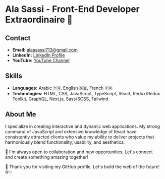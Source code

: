 # Ala Sassi - Front-End Developer Extraordinaire 🚀

## Contact
- **Email:** [alaasassi713@gmail.com](mailto:alaasassi713@gmail.com)
- **LinkedIn:** [LinkedIn Profile](https://www.linkedin.com/in/ala-sassi-19a672241/)
- **YouTube:** [YouTube Channel](https://www.youtube.com/@alasassi5889)

## Skills
- **Languages:** Arabic 🇹🇳, English 🇬🇧, French 🇫🇷
- **Technologies:** HTML, CSS, JavaScript, TypeScript, React, Redux/Redux Toolkit, GraphQL, Next.js, Sass/SCSS, Tailwind

## About Me
I specialize in creating interactive and dynamic web applications. My strong command of JavaScript and extensive knowledge of React have consistently attracted clients who value my ability to deliver projects that harmoniously blend functionality, usability, and aesthetics.

🤝 I'm always open to collaboration and new opportunities. Let's connect and create something amazing together!

🚀 Thank you for visiting my GitHub profile. Let's build the web of the future! 🌐✨
